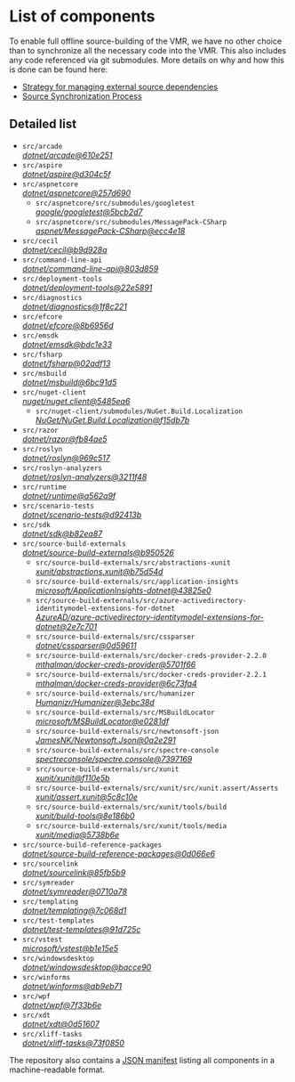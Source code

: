 ﻿# List of components

To enable full offline source-building of the VMR, we have no other choice than to synchronize all the necessary code into the VMR. This also includes any code referenced via git submodules. More details on why and how this is done can be found here:
- [Strategy for managing external source dependencies](src/arcade/Documentation/UnifiedBuild/VMR-Strategy-For-External-Source.md)
- [Source Synchronization Process](src/arcade/Documentation/UnifiedBuild/VMR-Design-And-Operation.md#source-synchronization-process)

## Detailed list

<!-- component list beginning -->
- `src/arcade`  
*[dotnet/arcade@610e251](https://github.com/dotnet/arcade/tree/610e251fc34686333b98188320ca1eecd7e6af6c)*
- `src/aspire`  
*[dotnet/aspire@d304c5f](https://github.com/dotnet/aspire/tree/d304c5f6f15bcd4f34f1841b33870cfab88e6937)*
- `src/aspnetcore`  
*[dotnet/aspnetcore@257d690](https://github.com/dotnet/aspnetcore/tree/257d69079e0f7fc84e3f6cd5047272d7f79b4d66)*
    - `src/aspnetcore/src/submodules/googletest`  
    *[google/googletest@5bcb2d7](https://github.com/google/googletest/tree/5bcb2d78a16edd7110e72ef694d229815aa29542)*
    - `src/aspnetcore/src/submodules/MessagePack-CSharp`  
    *[aspnet/MessagePack-CSharp@ecc4e18](https://github.com/aspnet/MessagePack-CSharp/tree/ecc4e18ad7a0c7db51cd7e3d2997a291ed01444d)*
- `src/cecil`  
*[dotnet/cecil@b9d928a](https://github.com/dotnet/cecil/tree/b9d928a9d65ed39b9257846e1b8e853cea609c00)*
- `src/command-line-api`  
*[dotnet/command-line-api@803d859](https://github.com/dotnet/command-line-api/tree/803d8598f98fb4efd94604b32627ee9407f246db)*
- `src/deployment-tools`  
*[dotnet/deployment-tools@22e5891](https://github.com/dotnet/deployment-tools/tree/22e58912805b6e31f11a6f6753635c007829cc07)*
- `src/diagnostics`  
*[dotnet/diagnostics@1f8c221](https://github.com/dotnet/diagnostics/tree/1f8c2213b61e90ea960b33e5d7fb7a9a88c82296)*
- `src/efcore`  
*[dotnet/efcore@8b6956d](https://github.com/dotnet/efcore/tree/8b6956d731cff085ccb91767a74987db5a9e3b93)*
- `src/emsdk`  
*[dotnet/emsdk@bdc1e33](https://github.com/dotnet/emsdk/tree/bdc1e33d5d5ec616dce13320f9ee7189aced17ee)*
- `src/fsharp`  
*[dotnet/fsharp@02adf13](https://github.com/dotnet/fsharp/tree/02adf13f8d69e0105fff4d68dbd5fb1d43bc0e17)*
- `src/msbuild`  
*[dotnet/msbuild@6bc91d5](https://github.com/dotnet/msbuild/tree/6bc91d5e2d3d8a199fdbe367ed015b55daf57046)*
- `src/nuget-client`  
*[nuget/nuget.client@5485ea6](https://github.com/nuget/nuget.client/tree/5485ea697de98eee58746e0b0054cd478e33a1a5)*
    - `src/nuget-client/submodules/NuGet.Build.Localization`  
    *[NuGet/NuGet.Build.Localization@f15db7b](https://github.com/NuGet/NuGet.Build.Localization/tree/f15db7b7c6f5affbea268632ef8333d2687c8031)*
- `src/razor`  
*[dotnet/razor@fb84ae5](https://github.com/dotnet/razor/tree/fb84ae5d9bb8132972c2c23cf209721161f81deb)*
- `src/roslyn`  
*[dotnet/roslyn@969c517](https://github.com/dotnet/roslyn/tree/969c5177a3fe0a13171c561b45b2d808b9659e56)*
- `src/roslyn-analyzers`  
*[dotnet/roslyn-analyzers@3211f48](https://github.com/dotnet/roslyn-analyzers/tree/3211f48253bc18560156d90dc5e710d35f7d03fa)*
- `src/runtime`  
*[dotnet/runtime@a562a9f](https://github.com/dotnet/runtime/tree/a562a9fe5582dabf601884392d5ce987484ea706)*
- `src/scenario-tests`  
*[dotnet/scenario-tests@d92413b](https://github.com/dotnet/scenario-tests/tree/d92413b87d36250859d8cb51ff69a03b5f5c4cab)*
- `src/sdk`  
*[dotnet/sdk@b82ea87](https://github.com/dotnet/sdk/tree/b82ea87d791d9ff4c925050e881c04fa4d7cbb5a)*
- `src/source-build-externals`  
*[dotnet/source-build-externals@b950526](https://github.com/dotnet/source-build-externals/tree/b950526ab527c85f4f8f515a8587b977f0be6348)*
    - `src/source-build-externals/src/abstractions-xunit`  
    *[xunit/abstractions.xunit@b75d54d](https://github.com/xunit/abstractions.xunit/tree/b75d54d73b141709f805c2001b16f3dd4d71539d)*
    - `src/source-build-externals/src/application-insights`  
    *[microsoft/ApplicationInsights-dotnet@43825e0](https://github.com/microsoft/ApplicationInsights-dotnet/tree/43825e06a22cdfb702fc199a7ba99a7d541d48c6)*
    - `src/source-build-externals/src/azure-activedirectory-identitymodel-extensions-for-dotnet`  
    *[AzureAD/azure-activedirectory-identitymodel-extensions-for-dotnet@2e7c701](https://github.com/AzureAD/azure-activedirectory-identitymodel-extensions-for-dotnet/tree/2e7c701881d3d67aff7bf54f22063a49bc4727d2)*
    - `src/source-build-externals/src/cssparser`  
    *[dotnet/cssparser@0d59611](https://github.com/dotnet/cssparser/tree/0d59611784841735a7778a67aa6e9d8d000c861f)*
    - `src/source-build-externals/src/docker-creds-provider-2.2.0`  
    *[mthalman/docker-creds-provider@5701f66](https://github.com/mthalman/docker-creds-provider/tree/5701f6667c1fbd805684857baaa860383bbdfed7)*
    - `src/source-build-externals/src/docker-creds-provider-2.2.1`  
    *[mthalman/docker-creds-provider@6c73fa4](https://github.com/mthalman/docker-creds-provider/tree/6c73fa4784795ae07f49305a057abf5c473d2adb)*
    - `src/source-build-externals/src/humanizer`  
    *[Humanizr/Humanizer@3ebc38d](https://github.com/Humanizr/Humanizer/tree/3ebc38de585fc641a04b0e78ed69468453b0f8a1)*
    - `src/source-build-externals/src/MSBuildLocator`  
    *[microsoft/MSBuildLocator@e0281df](https://github.com/microsoft/MSBuildLocator/tree/e0281df33274ac3c3e22acc9b07dcb4b31d57dc0)*
    - `src/source-build-externals/src/newtonsoft-json`  
    *[JamesNK/Newtonsoft.Json@0a2e291](https://github.com/JamesNK/Newtonsoft.Json/tree/0a2e291c0d9c0c7675d445703e51750363a549ef)*
    - `src/source-build-externals/src/spectre-console`  
    *[spectreconsole/spectre.console@7397169](https://github.com/spectreconsole/spectre.console/tree/7397169a2757dc3657598bdea4ac222c0f283425)*
    - `src/source-build-externals/src/xunit`  
    *[xunit/xunit@f110e5b](https://github.com/xunit/xunit/tree/f110e5bee5dfd4c08339587c9c3df9292fcb597c)*
    - `src/source-build-externals/src/xunit/src/xunit.assert/Asserts`  
    *[xunit/assert.xunit@5c8c10e](https://github.com/xunit/assert.xunit/tree/5c8c10e085eb42f39f2fe0b40c94bf56649eb0a4)*
    - `src/source-build-externals/src/xunit/tools/build`  
    *[xunit/build-tools@8e186b0](https://github.com/xunit/build-tools/tree/8e186b0f8e398796e75453f3f18952b06d29fdfd)*
    - `src/source-build-externals/src/xunit/tools/media`  
    *[xunit/media@5738b6e](https://github.com/xunit/media/tree/5738b6e86f08e0389c4392b939c20e3eca2d9822)*
- `src/source-build-reference-packages`  
*[dotnet/source-build-reference-packages@0d066e6](https://github.com/dotnet/source-build-reference-packages/tree/0d066e61a30c2599d0ced871ea45acf0e10571af)*
- `src/sourcelink`  
*[dotnet/sourcelink@85fb5b9](https://github.com/dotnet/sourcelink/tree/85fb5b9ab7a4d308ccac2c376fb4661df5e752ce)*
- `src/symreader`  
*[dotnet/symreader@0710a78](https://github.com/dotnet/symreader/tree/0710a7892d89999956e8808c28e9dd0512bd53f3)*
- `src/templating`  
*[dotnet/templating@7c068d1](https://github.com/dotnet/templating/tree/7c068d1ed528f2df0c9fdc54dbc89b66130a8a8a)*
- `src/test-templates`  
*[dotnet/test-templates@91d725c](https://github.com/dotnet/test-templates/tree/91d725ca4bb6b9d3ad43715cf1c100626be794f1)*
- `src/vstest`  
*[microsoft/vstest@b1e15e5](https://github.com/microsoft/vstest/tree/b1e15e51243982a3396d0136f4fd889a707e1d0e)*
- `src/windowsdesktop`  
*[dotnet/windowsdesktop@bacce90](https://github.com/dotnet/windowsdesktop/tree/bacce903d7488087bb11a19005fac6cf281fbff7)*
- `src/winforms`  
*[dotnet/winforms@ab9eb71](https://github.com/dotnet/winforms/tree/ab9eb71f903d7771849887a15ab5ff3f37ba4c00)*
- `src/wpf`  
*[dotnet/wpf@7f33b6e](https://github.com/dotnet/wpf/tree/7f33b6eb6afae541c5f94a3a6c4db725a7ea67b2)*
- `src/xdt`  
*[dotnet/xdt@0d51607](https://github.com/dotnet/xdt/tree/0d51607fb791c51a14b552ed24fe3430c252148b)*
- `src/xliff-tasks`  
*[dotnet/xliff-tasks@73f0850](https://github.com/dotnet/xliff-tasks/tree/73f0850939d96131c28cf6ea6ee5aacb4da0083a)*
<!-- component list end -->

The repository also contains a [JSON manifest](https://github.com/dotnet/dotnet/blob/main/src/source-manifest.json) listing all components in a machine-readable format.
